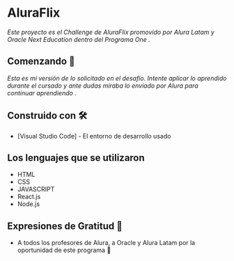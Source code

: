 # AluraFlix

_Este proyecto es el Challenge de AluraFlix promovido por Alura Latam y Oracle Next Education dentro del Programa One ._

## Comenzando 🚀

_Esta es mi versión de lo solicitado en el desafío. Intente aplicar lo aprendido durante el cursado y ante dudas miraba lo enviado por Alura para continuar aprendiendo ._

## Construido con 🛠️

* [Visual Studio Code] - El entorno de desarrollo usado

## Los lenguajes que se utilizaron

* HTML
* CSS
* JAVASCRIPT
* React.js
* Node.js

## Expresiones de Gratitud 🎁

* A todos los profesores de Alura, a Oracle y Alura Latam por la oportunidad de este programa 📢

